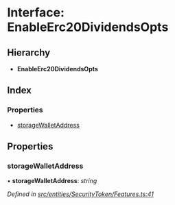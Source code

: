 # Interface: EnableErc20DividendsOpts

## Hierarchy

- **EnableErc20DividendsOpts**

## Index

### Properties

- [storageWalletAddress](_entities_securitytoken_features_.enableerc20dividendsopts.md#storagewalletaddress)

## Properties

### storageWalletAddress

• **storageWalletAddress**: _string_

_Defined in [src/entities/SecurityToken/Features.ts:41](https://github.com/PolymathNetwork/polymath-sdk/blob/a1cd5e3/src/entities/SecurityToken/Features.ts#L41)_
